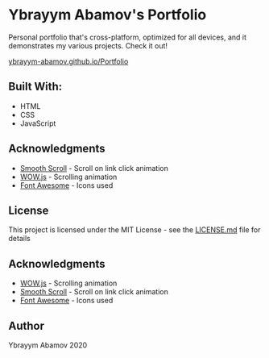 
# Ybrayym Abamov's Portfolio

Personal portfolio that's cross-platform, optimized for all devices, and it demonstrates my various projects. Check it out!

[ybrayym-abamov.github.io/Portfolio](http://ybrayym-abamov.github.io/Portfolio)

## Built With:
- HTML
- CSS
- JavaScript


## Acknowledgments
- [Smooth Scroll](https://github.com/cferdinandi/smooth-scroll) - Scroll on link click animation
- [WOW.js](https://mynameismatthieu.com/WOW/) - Scrolling animation
- [Font Awesome](https://fontawesome.com/?from=io/) - Icons used

## License

This project is licensed under the MIT License - see the [LICENSE.md](LICENSE.md) file for details

## Acknowledgments

* [WOW.js](https://mynameismatthieu.com/WOW/) - Scrolling animation
* [Smooth Scroll](https://github.com/cferdinandi/smooth-scroll) - Scroll on link click animation
* [Font Awesome](https://fontawesome.com/?from=io/) - Icons used

## Author
Ybrayym Abamov 2020